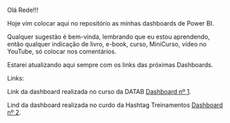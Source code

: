 Olá Rede!!!

Hoje vim colocar aqui no repositório as minhas dashboards de Power BI.

Qualquer sugestão é bem-vinda, lembrando que eu estou aprendendo, então qualquer indicação de livro, e-book, curso, MiniCurso, vídeo no YouTube, só colocar nos comentários.

Estarei atualizando aqui sempre com os links das próximas Dashboards.

Links:

Link da dashboard realizada no curso da DATAB [Dashboard nº 1](https://lnkd.in/duy8uDaJ).

Lind da dashboard realizada no curdo da Hashtag Treinamentos [Dashboard nº 2](https://lnkd.in/dKRwpG49).